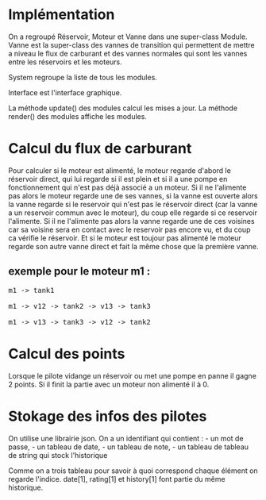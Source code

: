 # Implémentation

On a regroupé Réservoir, Moteur et Vanne dans une super-class Module.
Vanne est la super-class des vannes de transition qui permettent de
mettre a niveau le flux de carburant et des vannes normales qui sont les 
vannes entre les réservoirs et les moteurs.

System regroupe la liste de tous les modules.

Interface est l'interface graphique.

La méthode update() des modules calcul les mises a jour.
La méthode render() des modules affiche les modules.

# Calcul du flux de carburant

Pour calculer si le moteur est alimenté, le moteur regarde d'abord le 
réservoir direct, qui lui regarde si il est plein et si il a une pompe 
en fonctionnement qui n'est pas déjà associé a un moteur. 
Si il ne l'alimente pas alors le moteur regarde une
de ses vannes, si la vanne est ouverte alors 
la vanne regarde si le reservoir qui n'est pas le 
réservoir direct (car la vanne a un reservoir commun avec le moteur),
du coup elle regarde si ce reservoir l'alimente. Si il ne l'alimente
pas alors la vanne regarde une de ces voisines car sa voisine sera en
contact avec le reservoir pas encore vu, et du coup ca vérifie le 
réservoir. Et si le moteur est toujour pas alimenté le moteur regarde
son autre vanne direct et fait la même chose que la première vanne.


## exemple pour le moteur m1 :
<pre>
m1 -> tank1

m1 -> v12 -> tank2 -> v13 -> tank3

m1 -> v13 -> tank3 -> v12 -> tank2
</pre>

# Calcul des points

Lorsque le pilote vidange un réservoir ou met une pompe en panne il 
gagne 2 points. Si il finit la partie avec un moteur non alimenté il à
0.

# Stokage des infos des pilotes

On utilise une librairie json.
On a un identifiant qui contient :
		- un mot de passe, 
		- un tableau de date,
		- un tableau de note,
		- un tableau de tableau de string qui stock l'historique
		
Comme on a trois tableau pour savoir à quoi correspond chaque élément 
on regarde l'indice. date[1], rating[1] et history[1] font partie du
même historique.
